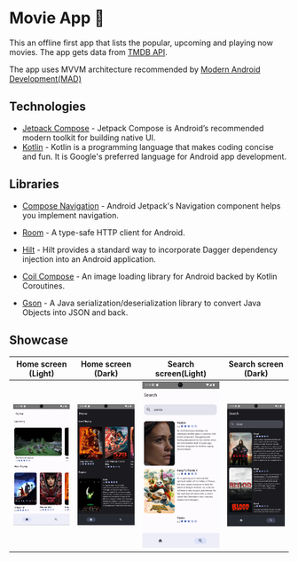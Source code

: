 # Movie App 📱

This an offline first app that lists the popular, upcoming and playing now movies. The app gets data from [TMDB API](https://developer.themoviedb.org/reference/intro/getting-started).

The app uses MVVM architecture recommended by [Modern Android Development(MAD)](https://developer.android.com/series/mad-skills)

## Technologies

* [Jetpack Compose](https://developer.android.com/develop/ui/compose) - Jetpack Compose is Android’s recommended modern toolkit for building native UI.
* [Kotlin](https://kotlinlang.org/) - Kotlin is a programming language that makes coding concise and fun. It is Google's preferred language for Android app development.

## Libraries

* [Compose Navigation](https://developer.android.com/guide/navigation/get-started) - Android Jetpack's Navigation component helps you implement navigation.

* [Room](https://developer.android.com/training/data-storage/room) - A type-safe HTTP client for Android.

* [Hilt](https://developer.android.com/training/dependency-injection/hilt-android) - Hilt provides a standard way to incorporate Dagger dependency injection into an Android application.

* [Coil Compose](https://coil-kt.github.io/coil/) - An image loading library for Android backed by Kotlin Coroutines.

* [Gson](https://github.com/google/gson) -  A Java serialization/deserialization library to convert Java Objects into JSON and back.

## Showcase

| Home screen (Light)                      | Home screen (Dark)                    | Search screen(Light)                       | Search screen (Dark)                    |
|------------------------------------------|---------------------------------------|--------------------------------------------|-----------------------------------------|
| ![splash screen](assets/light-mode1.png) | ![home screen](assets/dark-mode1.png) | ![favorite screen](assets/light-mode2.png) | ![detail screen](assets/dark-mode2.png) |